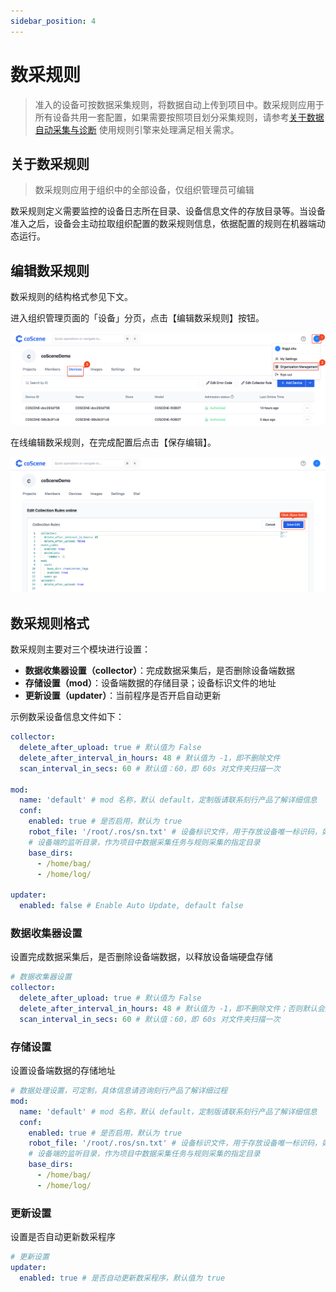 ```yaml
---
sidebar_position: 4
---
```


# 数采规则

> 准入的设备可按数据采集规则，将数据自动上传到项目中。数采规则应用于所有设备共用一套配置，如果需要按照项目划分采集规则，请参考[关于数据自动采集与诊断](../9-data-diagnosis/1-intro.md) 使用规则引擎来处理满足相关需求。

## 关于数采规则

> 数采规则应用于组织中的全部设备，仅组织管理员可编辑

数采规则定义需要监控的设备日志所在目录、设备信息文件的存放目录等。当设备准入之后，设备会主动拉取组织配置的数采规则信息，依据配置的规则在机器端动态运行。

## 编辑数采规则

数采规则的结构格式参见下文。

进入组织管理页面的「设备」分页，点击【编辑数采规则】按钮。

![org-device](../img/org-device.png)

在线编辑数采规则，在完成配置后点击【保存编辑】。

![org-dev-rule-save](../img/org-dev-rule-save.png)

## 数采规则格式

数采规则主要对三个模块进行设置：

- **数据收集器设置（collector）**：完成数据采集后，是否删除设备端数据
- **存储设置（mod）**：设备端数据的存储目录；设备标识文件的地址
- **更新设置（updater）**：当前程序是否开启自动更新

示例数采设备信息文件如下：

```yaml
collector:
  delete_after_upload: true # 默认值为 False
  delete_after_interval_in_hours: 48 # 默认值为 -1，即不删除文件
  scan_interval_in_secs: 60 # 默认值：60，即 60s 对文件夹扫描一次

mod:
  name: 'default' # mod 名称，默认 default，定制版请联系刻行产品了解详细信息
  conf:
    enabled: true # 是否启用，默认为 true
    robot_file: '/root/.ros/sn.txt' # 设备标识文件，用于存放设备唯一标识码，如 sn
    # 设备端的监听目录，作为项目中数据采集任务与规则采集的指定目录
    base_dirs:
      - /home/bag/
      - /home/log/

updater:
  enabled: false # Enable Auto Update, default false
```

### 数据收集器设置

设置完成数据采集后，是否删除设备端数据，以释放设备端硬盘存储

```yaml
# 数据收集器设置
collector:
  delete_after_upload: true # 默认值为 False
  delete_after_interval_in_hours: 48 # 默认值为 -1，即不删除文件；否则默认会删除 48 小时以前的旧数据
  scan_interval_in_secs: 60 # 默认值：60，即 60s 对文件夹扫描一次
```

### 存储设置

设置设备端数据的存储地址

```yaml
# 数据处理设置，可定制，具体信息请咨询刻行产品了解详细过程
mod:
  name: 'default' # mod 名称，默认 default，定制版请联系刻行产品了解详细信息
  conf:
    enabled: true # 是否启用，默认为 true
    robot_file: '/root/.ros/sn.txt' # 设备标识文件，用于存放设备唯一标识码，如 sn
    # 设备端的监听目录，作为项目中数据采集任务与规则采集的指定目录
    base_dirs:
      - /home/bag/
      - /home/log/
```

### 更新设置

设置是否自动更新数采程序

```yaml
# 更新设置
updater:
  enabled: true # 是否自动更新数采程序，默认值为 true
```
